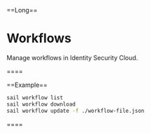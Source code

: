 ==Long==

# Workflows

Manage workflows in Identity Security Cloud.

====

==Example==
```bash
sail workflow list
sail workflow download
sail workflow update -f ./workflow-file.json
```
====